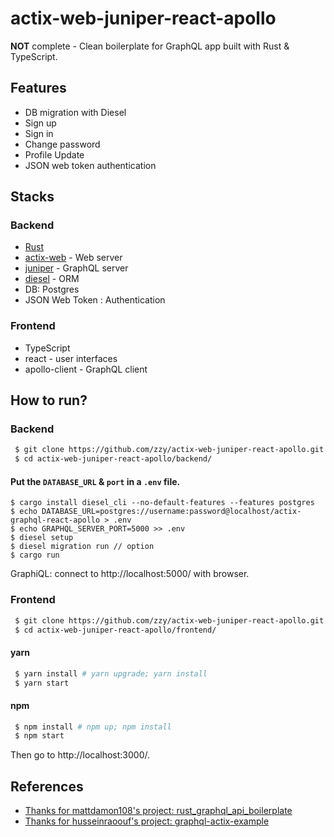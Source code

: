# actix-web-juniper-react-apollo

**NOT** complete - Clean boilerplate for GraphQL app built with Rust & TypeScript.

## Features

- DB migration with Diesel
- Sign up
- Sign in
- Change password
- Profile Update
- JSON web token authentication

## Stacks

### Backend

- [Rust](https://www.rust-lang.org/zh-CN/)
- [actix-web](https://github.com/actix/actix-web) - Web server
- [juniper](https://github.com/graphql-rust/juniper) - GraphQL server
- [diesel](https://github.com/diesel-rs/diesel) - ORM
- DB: Postgres
- JSON Web Token : Authentication

### Frontend

- TypeScript
- react - user interfaces
- apollo-client - GraphQL client

## How to run?

### Backend

``` Bash
 $ git clone https://github.com/zzy/actix-web-juniper-react-apollo.git
 $ cd actix-web-juniper-react-apollo/backend/
```

#### Put the `DATABASE_URL` & `port` in a `.env` file.

``` Shell
$ cargo install diesel_cli --no-default-features --features postgres
$ echo DATABASE_URL=postgres://username:password@localhost/actix-graphql-react-apollo > .env
$ echo GRAPHQL_SERVER_PORT=5000 >> .env
$ diesel setup
$ diesel migration run // option
$ cargo run
```

GraphiQL: connect to http://localhost:5000/ with browser.

### Frontend

``` Bash
 $ git clone https://github.com/zzy/actix-web-juniper-react-apollo.git
 $ cd actix-web-juniper-react-apollo/frontend/
```

#### yarn

``` Bash
 $ yarn install # yarn upgrade; yarn install
 $ yarn start
```

#### npm

``` Bash
 $ npm install # npm up; npm install
 $ npm start
```

Then go to http://localhost:3000/.

## References

- [Thanks for mattdamon108's project: rust_graphql_api_boilerplate](https://github.com/mattdamon108/rust_graphql_api_boilerplate)
- [Thanks for husseinraoouf's project: graphql-actix-example](https://github.com/husseinraoouf/graphql-actix-example)
